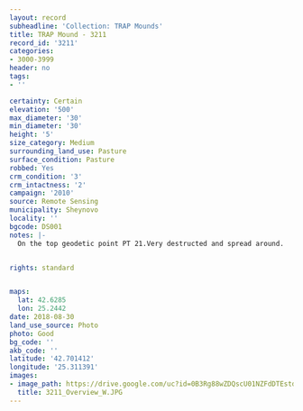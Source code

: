 ```yaml
---
layout: record
subheadline: 'Collection: TRAP Mounds'
title: TRAP Mound - 3211
record_id: '3211'
categories:
- 3000-3999
header: no
tags:
- ''

certainty: Certain
elevation: '500'
max_diameter: '30'
min_diameter: '30'
height: '5'
size_category: Medium
surrounding_land_use: Pasture
surface_condition: Pasture
robbed: Yes
crm_condition: '3'
crm_intactness: '2'
campaign: '2010'
source: Remote Sensing
municipality: Sheynovo
locality: ''
bgcode: DS001
notes: |-
  On the top geodetic point PT 21.Very destructed and spread around.


rights: standard


maps:
  lat: 42.6285
  lon: 25.2442
date: 2018-08-30
land_use_source: Photo
photo: Good
bg_code: ''
akb_code: ''
latitude: '42.701412'
longitude: '25.311391'
images:
- image_path: https://drive.google.com/uc?id=0B3Rg88wZDQscU01NZFdDTEstdzg
  title: 3211_Overview_W.JPG
---
```

